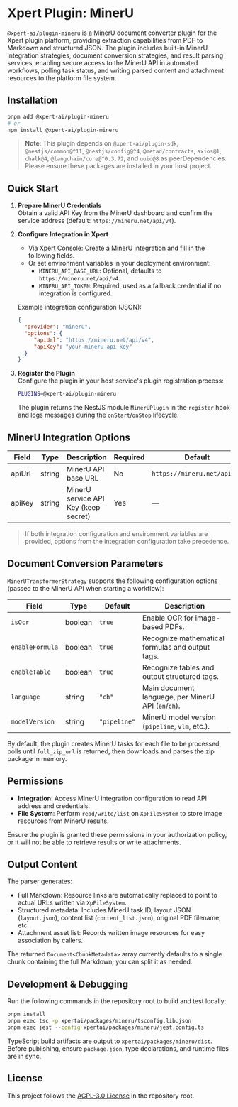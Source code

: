 # Xpert Plugin: MinerU

`@xpert-ai/plugin-mineru` is a MinerU document converter plugin for the Xpert plugin platform, providing extraction capabilities from PDF to Markdown and structured JSON. The plugin includes built-in MinerU integration strategies, document conversion strategies, and result parsing services, enabling secure access to the MinerU API in automated workflows, polling task status, and writing parsed content and attachment resources to the platform file system.

## Installation

```bash
pnpm add @xpert-ai/plugin-mineru
# or
npm install @xpert-ai/plugin-mineru
```

> **Note**: This plugin depends on `@xpert-ai/plugin-sdk`, `@nestjs/common@^11`, `@nestjs/config@^4`, `@metad/contracts`, `axios@1`, `chalk@4`, `@langchain/core@^0.3.72`, and `uuid@8` as peerDependencies. Please ensure these packages are installed in your host project.

## Quick Start

1. **Prepare MinerU Credentials**  
    Obtain a valid API Key from the MinerU dashboard and confirm the service address (default: `https://mineru.net/api/v4`).

2. **Configure Integration in Xpert**  
    - Via Xpert Console: Create a MinerU integration and fill in the following fields.  
    - Or set environment variables in your deployment environment:
      - `MINERU_API_BASE_URL`: Optional, defaults to `https://mineru.net/api/v4`.
      - `MINERU_API_TOKEN`: Required, used as a fallback credential if no integration is configured.

    Example integration configuration (JSON):

    ```json
    {
      "provider": "mineru",
      "options": {
         "apiUrl": "https://mineru.net/api/v4",
         "apiKey": "your-mineru-api-key"
      }
    }
    ```

3. **Register the Plugin**  
    Configure the plugin in your host service's plugin registration process:

    ```sh .env
    PLUGINS=@xpert-ai/plugin-mineru
    ```

    The plugin returns the NestJS module `MinerUPlugin` in the `register` hook and logs messages during the `onStart`/`onStop` lifecycle.

## MinerU Integration Options

| Field    | Type   | Description                           | Required | Default                      |
| -------- | ------ | ------------------------------------- | -------- | ---------------------------- |
| apiUrl   | string | MinerU API base URL                   | No       | `https://mineru.net/api/v4`  |
| apiKey   | string | MinerU service API Key (keep secret)  | Yes      | —                            |

> If both integration configuration and environment variables are provided, options from the integration configuration take precedence.

## Document Conversion Parameters

`MinerUTransformerStrategy` supports the following configuration options (passed to the MinerU API when starting a workflow):

| Field            | Type    | Default      | Description                                         |
| ---------------- | ------- | ------------ | --------------------------------------------------- |
| `isOcr`          | boolean | `true`       | Enable OCR for image-based PDFs.                    |
| `enableFormula`  | boolean | `true`       | Recognize mathematical formulas and output tags.    |
| `enableTable`    | boolean | `true`       | Recognize tables and output structured tags.        |
| `language`       | string  | `"ch"`       | Main document language, per MinerU API (`en`/`ch`). |
| `modelVersion`   | string  | `"pipeline"` | MinerU model version (`pipeline`, `vlm`, etc.).     |

By default, the plugin creates MinerU tasks for each file to be processed, polls until `full_zip_url` is returned, then downloads and parses the zip package in memory.

## Permissions

- **Integration**: Access MinerU integration configuration to read API address and credentials.
- **File System**: Perform `read/write/list` on `XpFileSystem` to store image resources from MinerU results.

Ensure the plugin is granted these permissions in your authorization policy, or it will not be able to retrieve results or write attachments.

## Output Content

The parser generates:

- Full Markdown: Resource links are automatically replaced to point to actual URLs written via `XpFileSystem`.
- Structured metadata: Includes MinerU task ID, layout JSON (`layout.json`), content list (`content_list.json`), original PDF filename, etc.
- Attachment asset list: Records written image resources for easy association by callers.

The returned `Document<ChunkMetadata>` array currently defaults to a single chunk containing the full Markdown; you can split it as needed.

## Development & Debugging

Run the following commands in the repository root to build and test locally:

```bash
pnpm install
pnpm exec tsc -p xpertai/packages/mineru/tsconfig.lib.json
pnpm exec jest --config xpertai/packages/mineru/jest.config.ts
```

TypeScript build artifacts are output to `xpertai/packages/mineru/dist`. Before publishing, ensure `package.json`, type declarations, and runtime files are in sync.

## License

This project follows the [AGPL-3.0 License](../../../LICENSE) in the repository root.
